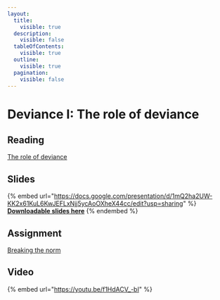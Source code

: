 ```yaml
---
layout:
  title:
    visible: true
  description:
    visible: false
  tableOfContents:
    visible: true
  outline:
    visible: true
  pagination:
    visible: false
---
```


# Deviance I: The role of deviance

## Reading

[The role of deviance](https://drive.google.com/file/d/1sJKrNVlT48RaGACqQWotZ-qdaj5j-I3p/view?usp=sharing)

## Slides

{% embed url="https://docs.google.com/presentation/d/1mQ2ha2UW-KK2x61KuL6KwJEFLxNjj5ycAoOXheX44cc/edit?usp=sharing" %}
[**Downloadable slides here**](https://docs.google.com/presentation/d/1mQ2ha2UW-KK2x61KuL6KwJEFLxNjj5ycAoOXheX44cc/edit?usp=sharing)
{% endembed %}

## Assignment

[Breaking the norm](https://docs.google.com/document/d/1cPtXCaXR0XqB-AK5CIyAbEy0ltLhljpw4LSithyXvtk?authuser=ttezcan%40csumb.edu\&usp=drive\_fs)

## Video

{% embed url="https://youtu.be/f1HdACV_-bI" %}
